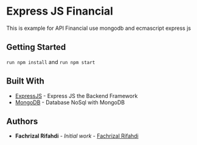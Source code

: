 # Express JS Financial

This is example for API Financial use mongodb and ecmascript express js

## Getting Started

```run npm install``` and
```run npm start```

## Built With
* [ExpressJS](https://expressjs.com/) - Express JS the Backend Framework
* [MongoDB](https://www.mongodb.com/) - Database NoSql with MongoDB

## Authors

* **Fachrizal Rifahdi** - *Initial work* - [Fachrizal Rifahdi](https://github.com/fachrizalrifahdi/)

